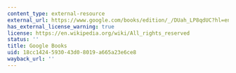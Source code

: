```yaml
---
content_type: external-resource
external_url: https://www.google.com/books/edition/_/DUah_LP8qdUC?hl=en&gbpv=1
has_external_license_warning: true
license: https://en.wikipedia.org/wiki/All_rights_reserved
status: ''
title: Google Books
uid: 18cc1424-5930-43d0-8019-a665a23e6ce8
wayback_url: ''
---
```

